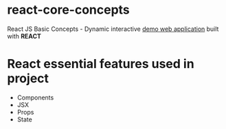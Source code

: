 # react-core-concepts
React JS Basic Concepts - Dynamic interactive [demo web application](https://react-core-concepts-zeta.vercel.app/)  built with **REACT**

# React essential features used in project
* Components
* JSX
* Props
* State
